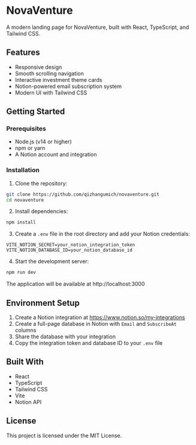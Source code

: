# NovaVenture

A modern landing page for NovaVenture, built with React, TypeScript, and Tailwind CSS.

## Features

- Responsive design
- Smooth scrolling navigation
- Interactive investment theme cards
- Notion-powered email subscription system
- Modern UI with Tailwind CSS

## Getting Started

### Prerequisites

- Node.js (v14 or higher)
- npm or yarn
- A Notion account and integration

### Installation

1. Clone the repository:
```bash
git clone https://github.com/qizhangumich/novaventure.git
cd novaventure
```

2. Install dependencies:
```bash
npm install
```

3. Create a `.env` file in the root directory and add your Notion credentials:
```
VITE_NOTION_SECRET=your_notion_integration_token
VITE_NOTION_DATABASE_ID=your_notion_database_id
```

4. Start the development server:
```bash
npm run dev
```

The application will be available at http://localhost:3000

## Environment Setup

1. Create a Notion integration at https://www.notion.so/my-integrations
2. Create a full-page database in Notion with `Email` and `SubscribeAt` columns
3. Share the database with your integration
4. Copy the integration token and database ID to your `.env` file

## Built With

- React
- TypeScript
- Tailwind CSS
- Vite
- Notion API

## License

This project is licensed under the MIT License. 